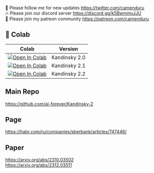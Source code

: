 🐣 Please follow me for new updates https://twitter.com/camenduru <br />
🔥 Please join our discord server https://discord.gg/k5BwmmvJJU <br />
🥳 Please join my patreon community https://patreon.com/camenduru <br />

## 🦒 Colab 

| Colab | Version
| --- | --- |
[![Open In Colab](https://colab.research.google.com/assets/colab-badge.svg)](https://colab.research.google.com/github/camenduru/kandinsky-colab/blob/main/kandinsky-colab-2.0.ipynb) | Kandinsky 2.0
[![Open In Colab](https://colab.research.google.com/assets/colab-badge.svg)](https://colab.research.google.com/github/camenduru/kandinsky-colab/blob/main/kandinsky-colab-2.1.ipynb) | Kandinsky 2.1
[![Open In Colab](https://colab.research.google.com/assets/colab-badge.svg)](https://colab.research.google.com/github/camenduru/kandinsky-colab/blob/main/kandinsky-colab-2.2.ipynb) | Kandinsky 2.2

## Main Repo
https://github.com/ai-forever/Kandinsky-2

## Page
https://habr.com/ru/companies/sberbank/articles/747446/

## Paper
https://arxiv.org/abs/2310.03502 <br />
https://arxiv.org/abs/2312.03511 <br />
